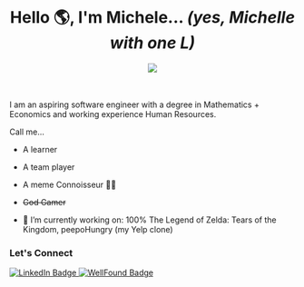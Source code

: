 <h1 align="center">Hello 🌎, I'm Michele... <em>(yes, Michelle with one L)</em></h1>

<div align="center">
  <img src="https://gifdb.com/images/file/lofi-rooftop-study-night-chill-lqcvkej9ymld5zbv.gif">
</div>

<br><br>
I am an aspiring software engineer with a degree in Mathematics + Economics and working experience Human Resources.


Call me...
- A learner
- A team player
- A meme Connoisseur 🤌🏻
- <del>God Gamer</del>


- 🔭 I’m currently working on: 100% The Legend of Zelda: Tears of the Kingdom, peepoHungry (my Yelp clone)


### Let's Connect
<div id="badges">
  <a href="https://www.linkedin.com/in/michele-zhang-380417199/">
    <img src="https://img.shields.io/badge/LinkedIn-blue?style=for-the-badge&logo=linkedin&logoColor=white" alt="LinkedIn Badge"/>
  </a>
  <a target="_blank" href="https://wellfound.com/u/michele-zhang-1">
    <img src="https://img.shields.io/badge/wellfound-white?style=for-the-badge&logo=AngelList&logoColor=black" alt="WellFound Badge"/>
  </a>
</div>
<!--
**mzhanggg/mzhanggg** is a ✨ _special_ ✨ repository because its `README.md` (this file) appears on your GitHub profile.

Here are some ideas to get you started:

- 🔭 I’m currently working on ...
- 🌱 I’m currently learning ...
- 👯 I’m looking to collaborate on ...
- 🤔 I’m looking for help with ...
- 💬 Ask me about ...
- 📫 How to reach me: ...
- 😄 Pronouns: ...
- ⚡ Fun fact: ...
-->
